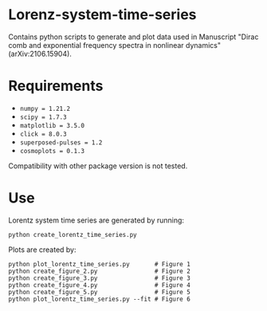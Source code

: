 # Lorenz-system-time-series

Contains python scripts to generate and plot data used in Manuscript "Dirac comb and exponential frequency spectra in nonlinear dynamics" (arXiv:2106.15904).

# Requirements
 - `numpy = 1.21.2`
 - `scipy = 1.7.3`
 - `matplotlib = 3.5.0`
 - `click = 8.0.3`
 - `superposed-pulses = 1.2`
 - `cosmoplots = 0.1.3`

Compatibility with other package version is not tested.

 # Use

Lorentz system time series are generated by running:

```console
python create_lorentz_time_series.py 
```

Plots are created by:
```console
python plot_lorentz_time_series.py       # Figure 1
python create_figure_2.py                # Figure 2
python create_figure_3.py                # Figure 3
python create_figure_4.py                # Figure 4
python create_figure_5.py                # Figure 5
python plot_lorentz_time_series.py --fit # Figure 6
```
